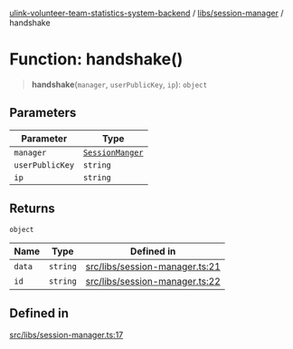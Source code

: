 [ulink-volunteer-team-statistics-system-backend](../wiki/Home) / [libs/session-manager](../wiki/libs.session-manager) / handshake

# Function: handshake()

> **handshake**(`manager`, `userPublicKey`, `ip`): `object`

## Parameters

| Parameter | Type |
| ------ | ------ |
| `manager` | [`SessionManger`](../wiki/libs.session-manager.Class.SessionManger) |
| `userPublicKey` | `string` |
| `ip` | `string` |

## Returns

`object`

| Name | Type | Defined in |
| ------ | ------ | ------ |
| `data` | `string` | [src/libs/session-manager.ts:21](https://github.com/Ulink-Volunteer-Team/statistics-system/blob/main/src/libs/session-manager.ts#L21) |
| `id` | `string` | [src/libs/session-manager.ts:22](https://github.com/Ulink-Volunteer-Team/statistics-system/blob/main/src/libs/session-manager.ts#L22) |

## Defined in

[src/libs/session-manager.ts:17](https://github.com/Ulink-Volunteer-Team/statistics-system/blob/main/src/libs/session-manager.ts#L17)
